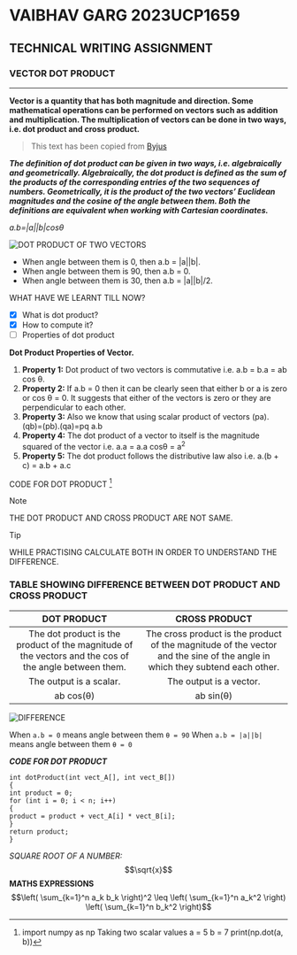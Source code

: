# VAIBHAV GARG 2023UCP1659
## TECHNICAL WRITING ASSIGNMENT
### VECTOR DOT PRODUCT
***
**Vector is a quantity that has both magnitude and direction. Some mathematical operations can be performed on vectors such as addition and multiplication. The multiplication of vectors can be done in two ways, i.e. dot product and cross product.**

>This text has been copied from
[Byjus](https://byjus.com/maths/dot-product-of-two-vectors/)

***The definition of dot product can be given in two ways, i.e. algebraically and geometrically. Algebraically, the dot product is defined as the sum of the products of the corresponding entries of the two sequences of numbers. Geometrically, it is the product of the two vectors’ Euclidean magnitudes and the cosine of the angle between them. Both the definitions are equivalent when working with Cartesian coordinates.***

*a.b=|a||b|cosθ*

![DOT PRODUCT OF TWO VECTORS](https://cdn1.byjus.com/wp-content/uploads/2022/09/Dot-Product-Of-Two-Vectors-1.png)

- When angle between them is 0, then a.b = |a||b|.
- When angle between them is 90, then a.b = 0.
- When angle between them is 30, then a.b = |a||b|/2.

WHAT HAVE WE LEARNT TILL NOW?
-[x] What is dot product?
-[x] How to compute it?
-[ ] Properties of dot product

**Dot Product Properties of Vector.**
1. **Property 1:** Dot product of two vectors is commutative i.e. a.b = b.a = ab cos θ.
2. **Property 2:** If a.b = 0 then it can be clearly seen that either b or a is zero or cos θ = 0.
 It suggests that either of the vectors is zero or they are perpendicular to each other.
3. **Property 3:** Also we know that using scalar product of vectors (pa).(qb)=(pb).(qa)=pq a.b
4. **Property 4:** The dot product of a vector to itself is the magnitude squared of the vector i.e. a.a = a.a cosθ = a<sup>2</sup>
5. **Property 5:** The dot product follows the distributive law also i.e. a.(b + c) = a.b + a.c

CODE FOR DOT PRODUCT [^1]

>[!NOTE] 
>THE DOT PRODUCT AND CROSS PRODUCT ARE NOT SAME.

>[!TIP]
>WHILE PRACTISING CALCULATE BOTH IN ORDER TO UNDERSTAND THE DIFFERENCE.

### TABLE SHOWING DIFFERENCE BETWEEN DOT PRODUCT AND CROSS PRODUCT
|DOT PRODUCT| CROSS PRODUCT|
| :------: | :------: |
| The dot product is the product of the magnitude of the vectors and the cos of the angle between them. |The cross product is the product of the magnitude of the vector and the sine of the angle in which they subtend each other. |
|The output is a scalar. |The output is a vector. |
|ab cos(θ) |ab sin(θ) |

![DIFFERENCE](https://www.vedantu.com/question-sets/f8c38a91-d7eb-4b1a-a8f7-1c46eb4679c58606503569967698205.png)

When `a.b = 0` means angle between them `θ = 90`
When `a.b = |a||b|` means angle between them `θ = 0`

***CODE FOR DOT PRODUCT***
```
int dotProduct(int vect_A[], int vect_B[])
{
int product = 0;
for (int i = 0; i < n; i++)
{
product = product + vect_A[i] * vect_B[i];
}
return product;
}
```
*SQUARE ROOT OF A NUMBER:* $$\sqrt{x}$$
**MATHS EXPRESSIONS**
$$\left( \sum_{k=1}^n a_k b_k \right)^2 \leq \left( \sum_{k=1}^n a_k^2 \right)
\left( \sum_{k=1}^n b_k^2 \right)$$
[^1]: import numpy as np
Taking two scalar values
a = 5
b = 7
print(np.dot(a, b))
